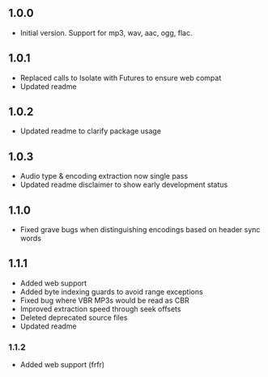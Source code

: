## 1.0.0

- Initial version. Support for mp3, wav, aac, ogg, flac.

## 1.0.1
- Replaced calls to Isolate with Futures to ensure web compat
- Updated readme

## 1.0.2
- Updated readme to clarify package usage

## 1.0.3
- Audio type & encoding extraction now single pass
- Updated readme disclaimer to show early development status

## 1.1.0
- Fixed grave bugs when distinguishing encodings based on header sync words

## 1.1.1
- Added web support
- Added byte indexing guards to avoid range exceptions
- Fixed bug where VBR MP3s would be read as CBR
- Improved extraction speed through seek offsets
- Deleted deprecated source files
- Updated readme

### 1.1.2
- Added web support (frfr)
